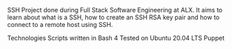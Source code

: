 SSH
Project done during Full Stack Software Engineering at ALX. It aims to learn about what is a SSH, how to create an SSH RSA key pair and how to connect to a remote host using SSH.

Technologies
Scripts written in Bash 4
Tested on Ubuntu 20.04 LTS
Puppet
